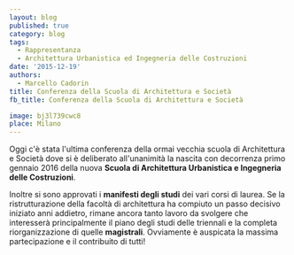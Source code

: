 ```yaml
---
layout: blog
published: true
category: blog
tags:
  - Rappresentanza
  - Architettura Urbanistica ed Ingegneria delle Costruzioni
date: '2015-12-19'
authors:
  - Marcello Cadorin
title: Conferenza della Scuola di Architettura e Società
fb_title: Conferenza della Scuola di Architettura e Società

image: bj3l739cwc8
place: Milano
---
```


Oggi c'è stata l'ultima conferenza della ormai vecchia scuola di Architettura e Società dove si è deliberato all'unanimità la nascita con decorrenza primo gennaio 2016 della nuova **Scuola di Architettura Urbanistica e Ingegneria delle Costruzioni**.

Inoltre si sono approvati i **manifesti degli studi** dei vari corsi di laurea. Se la ristrutturazione della facoltà di architettura ha compiuto un passo decisivo iniziato anni addietro, rimane ancora tanto lavoro da svolgere che interesserà principalmente il piano degli studi delle triennali e la completa riorganizzazione di quelle **magistrali**. Ovviamente è auspicata la massima partecipazione e il contribuito di tutti!
